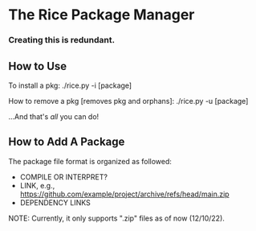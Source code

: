 # The Rice Package Manager
### Creating this is redundant.

## How to Use
To install a pkg:
    ./rice.py -i [package]

How to remove a pkg [removes pkg and orphans]:
    ./rice.py -u [package]

...And that's *all* you can do!

## How to Add A Package
The package file format is organized as followed:
* COMPILE OR INTERPRET?
* LINK, e.g., https://github.com/example/project/archive/refs/head/main.zip
* DEPENDENCY LINKS

NOTE: Currently, it only supports ".zip" files as of now (12/10/22). 
